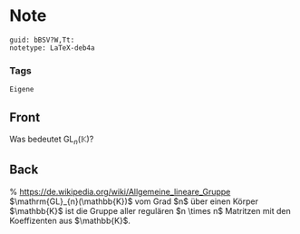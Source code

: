 # Note
```
guid: bBSV?W,Tt:
notetype: LaTeX-deb4a
```

### Tags
```
Eigene
```

## Front
Was bedeutet $\mathrm{GL}_{n}(\mathbb{K})$?

## Back
<div>% <a href="https://de.wikipedia.org/wiki/Allgemeine_lineare_Gruppe">https://de.wikipedia.org/wiki/Allgemeine_lineare_Gruppe</a></div><div>
</div>$\mathrm{GL}_{n}(\mathbb{K})$ vom Grad $n$ über einen Körper $\mathbb{K}$ ist die Gruppe aller regulären $n \times n$ Matritzen mit den Koeffizenten aus $\mathbb{K}$.
